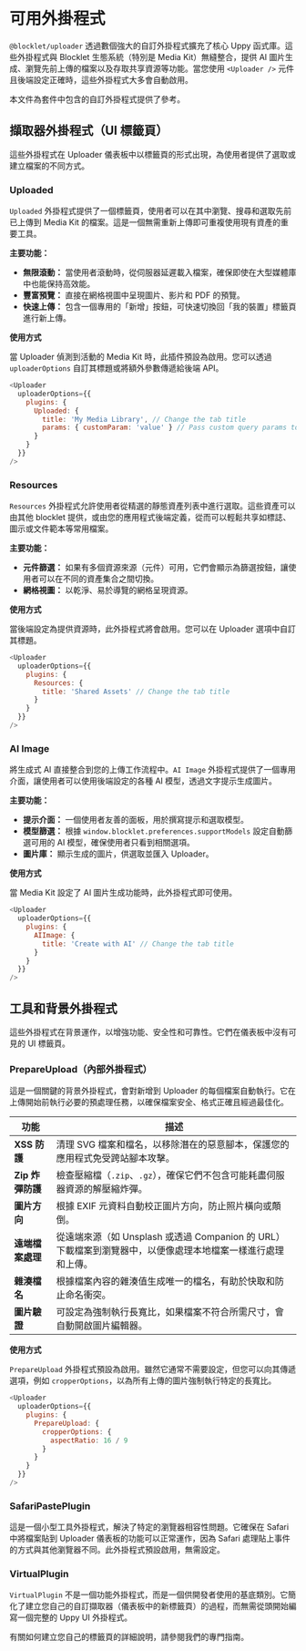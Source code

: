 # 可用外掛程式

`@blocklet/uploader` 透過數個強大的自訂外掛程式擴充了核心 Uppy 函式庫。這些外掛程式與 Blocklet 生態系統（特別是 Media Kit）無縫整合，提供 AI 圖片生成、瀏覽先前上傳的檔案以及存取共享資源等功能。當您使用 `<Uploader />` 元件且後端設定正確時，這些外掛程式大多會自動啟用。

本文件為套件中包含的自訂外掛程式提供了參考。

## 擷取器外掛程式（UI 標籤頁）

這些外掛程式在 Uploader 儀表板中以標籤頁的形式出現，為使用者提供了選取或建立檔案的不同方式。

### Uploaded

`Uploaded` 外掛程式提供了一個標籤頁，使用者可以在其中瀏覽、搜尋和選取先前已上傳到 Media Kit 的檔案。這是一個無需重新上傳即可重複使用現有資產的重要工具。

**主要功能：**

- **無限滾動：** 當使用者滾動時，從伺服器延遲載入檔案，確保即使在大型媒體庫中也能保持高效能。
- **豐富預覽：** 直接在網格視圖中呈現圖片、影片和 PDF 的預覽。
- **快速上傳：** 包含一個專用的「新增」按鈕，可快速切換回「我的裝置」標籤頁進行新上傳。

**使用方式**

當 Uploader 偵測到活動的 Media Kit 時，此插件預設為啟用。您可以透過 `uploaderOptions` 自訂其標題或將額外參數傳遞給後端 API。

```javascript uploaderOptions.js icon=logos:javascript
<Uploader
  uploaderOptions={{
    plugins: {
      Uploaded: {
        title: 'My Media Library', // Change the tab title
        params: { customParam: 'value' } // Pass custom query params to the API
      }
    }
  }}
/>
```

### Resources

`Resources` 外掛程式允許使用者從精選的靜態資產列表中進行選取。這些資產可以由其他 blocklet 提供，或由您的應用程式後端定義，從而可以輕鬆共享如標誌、圖示或文件範本等常用檔案。

**主要功能：**

- **元件篩選：** 如果有多個資源來源（元件）可用，它們會顯示為篩選按鈕，讓使用者可以在不同的資產集合之間切換。
- **網格視圖：** 以乾淨、易於導覽的網格呈現資源。

**使用方式**

當後端設定為提供資源時，此外掛程式將會啟用。您可以在 Uploader 選項中自訂其標題。

```javascript uploaderOptions.js icon=logos:javascript
<Uploader
  uploaderOptions={{
    plugins: {
      Resources: {
        title: 'Shared Assets' // Change the tab title
      }
    }
  }}
/>
```

### AI Image

將生成式 AI 直接整合到您的上傳工作流程中。`AI Image` 外掛程式提供了一個專用介面，讓使用者可以使用後端設定的各種 AI 模型，透過文字提示生成圖片。

**主要功能：**

- **提示介面：** 一個使用者友善的面板，用於撰寫提示和選取模型。
- **模型篩選：** 根據 `window.blocklet.preferences.supportModels` 設定自動篩選可用的 AI 模型，確保使用者只看到相關選項。
- **圖片庫：** 顯示生成的圖片，供選取並匯入 Uploader。

**使用方式**

當 Media Kit 設定了 AI 圖片生成功能時，此外掛程式即可使用。

```javascript uploaderOptions.js icon=logos:javascript
<Uploader
  uploaderOptions={{
    plugins: {
      AIImage: {
        title: 'Create with AI' // Change the tab title
      }
    }
  }}
/>
```

## 工具和背景外掛程式

這些外掛程式在背景運作，以增強功能、安全性和可靠性。它們在儀表板中沒有可見的 UI 標籤頁。

### PrepareUpload（內部外掛程式）

這是一個關鍵的背景外掛程式，會對新增到 Uploader 的每個檔案自動執行。它在上傳開始前執行必要的預處理任務，以確保檔案安全、格式正確且經過最佳化。

| 功能 | 描述 |
|---|---|
| **XSS 防護** | 清理 SVG 檔案和檔名，以移除潛在的惡意腳本，保護您的應用程式免受跨站腳本攻擊。 |
| **Zip 炸彈防護** | 檢查壓縮檔（`.zip`、`.gz`），確保它們不包含可能耗盡伺服器資源的解壓縮炸彈。 |
| **圖片方向** | 根據 EXIF 元資料自動校正圖片方向，防止照片橫向或顛倒。 |
| **遠端檔案處理** | 從遠端來源（如 Unsplash 或透過 Companion 的 URL）下載檔案到瀏覽器中，以便像處理本地檔案一樣進行處理和上傳。 |
| **雜湊檔名** | 根據檔案內容的雜湊值生成唯一的檔名，有助於快取和防止命名衝突。 |
| **圖片驗證** | 可設定為強制執行長寬比，如果檔案不符合所需尺寸，會自動開啟圖片編輯器。 |

**使用方式**

`PrepareUpload` 外掛程式預設為啟用。雖然它通常不需要設定，但您可以向其傳遞選項，例如 `cropperOptions`，以為所有上傳的圖片強制執行特定的長寬比。

```javascript uploaderOptions.js icon=logos:javascript
<Uploader
  uploaderOptions={{
    plugins: {
      PrepareUpload: {
        cropperOptions: {
          aspectRatio: 16 / 9
        }
      }
    }
  }}
/>
```

### SafariPastePlugin

這是一個小型工具外掛程式，解決了特定的瀏覽器相容性問題。它確保在 Safari 中將檔案貼到 Uploader 儀表板的功能可以正常運作，因為 Safari 處理貼上事件的方式與其他瀏覽器不同。此外掛程式預設啟用，無需設定。

### VirtualPlugin

`VirtualPlugin` 不是一個功能外掛程式，而是一個供開發者使用的基底類別。它簡化了建立您自己的自訂擷取器（儀表板中的新標籤頁）的過程，而無需從頭開始編寫一個完整的 Uppy UI 外掛程式。

<x-card data-title="建立自訂外掛程式" data-icon="lucide:puzzle" data-href="/guides/custom-plugin" data-cta="查看指南">
  有關如何建立您自己的標籤頁的詳細說明，請參閱我們的專門指南。
</x-card>
